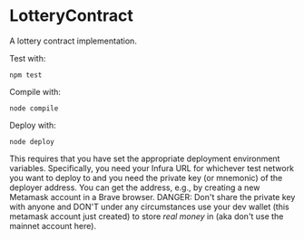 # LotteryContract

A lottery contract implementation.

Test with:

```npm test```

Compile with:

```node compile```

Deploy with:

```node deploy```

This requires that you have set the appropriate deployment environment variables.
Specifically, you need your Infura URL for whichever test network you want to deploy to and you need the private key (or mnemonic) of the deployer address.
You can get the address, e.g., by creating a new Metamask account in a Brave browser.
DANGER: Don't share the private key with anyone and DON'T under any circumstances use your dev wallet (this metamask account just created) to store *real money* in (aka don't use the mainnet account here).
